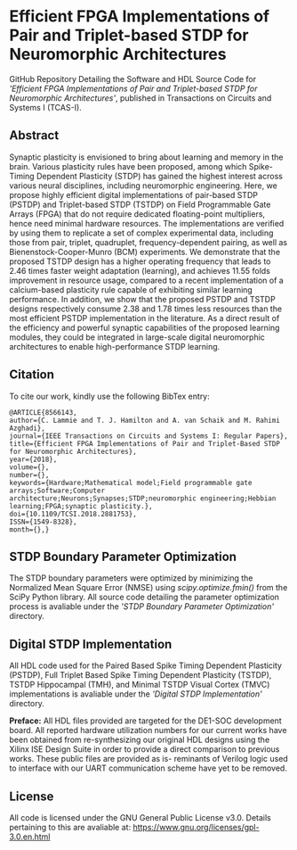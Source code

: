 # Efficient FPGA Implementations of Pair and Triplet-based STDP for Neuromorphic Architectures
GitHub Repository Detailing the Software and HDL Source Code for *'Efficient FPGA Implementations of Pair and Triplet-based STDP for Neuromorphic Architectures'*, published in Transactions on Circuits and Systems I (TCAS-I).

## Abstract 
Synaptic plasticity is envisioned to bring about learning and memory in the brain. Various plasticity rules have been proposed, among which Spike-Timing Dependent Plasticity (STDP) has gained the highest interest across various neural disciplines, including neuromorphic engineering. Here, we propose highly efficient digital implementations of pair-based STDP (PSTDP) and Triplet-based STDP (TSTDP) on Field Programmable Gate Arrays (FPGA) that do not require dedicated floating-point multipliers, hence need minimal hardware resources. The implementations are verified by using them to replicate a set of complex experimental data, including those from pair, triplet, quadruplet, frequency-dependent pairing, as well as Bienenstock-Cooper-Munro (BCM) experiments. We demonstrate that the proposed TSTDP design has a higher operating frequency that leads to 2.46 times faster weight adaptation (learning), and achieves 11.55 folds improvement in resource usage, compared to a recent implementation of a calcium-based plasticity rule capable of exhibiting similar learning performance. In addition, we show that the proposed PSTDP and TSTDP designs respectively consume 2.38 and 1.78 times less resources than the most efficient PSTDP implementation in the literature. As a direct result of the efficiency and powerful synaptic capabilities of the proposed learning modules, they could be integrated in large-scale digital neuromorphic architectures to enable high-performance STDP learning.

## Citation

To cite our work, kindly use the following BibTex entry:

```
@ARTICLE{8566143, 
author={C. Lammie and T. J. Hamilton and A. van Schaik and M. Rahimi Azghadi}, 
journal={IEEE Transactions on Circuits and Systems I: Regular Papers}, 
title={Efficient FPGA Implementations of Pair and Triplet-Based STDP for Neuromorphic Architectures}, 
year={2018}, 
volume={}, 
number={}, 
keywords={Hardware;Mathematical model;Field programmable gate arrays;Software;Computer architecture;Neurons;Synapses;STDP;neuromorphic engineering;Hebbian learning;FPGA;synaptic plasticity.}, 
doi={10.1109/TCSI.2018.2881753}, 
ISSN={1549-8328}, 
month={},}
```

## STDP Boundary Parameter Optimization
The STDP boundary parameters were optimized by minimizing the Normalized Mean Square Error (NMSE) using *scipy.optimize.fmin()* from the SciPy Python library. All source code detailing the parameter optimization process is avaliable under the *'STDP Boundary Parameter Optimization'* directory.
## Digital STDP Implementation
All HDL code used for the Paired Based Spike Timing Dependent Plasticity (PSTDP), Full Triplet Based Spike Timing Dependent Plasticity (TSTDP), TSTDP Hippocampal (TMH), and Minimal TSTDP Visual Cortex (TMVC) implementations is avaliable under the *'Digital STDP Implementation'* directory.

**Preface:** All HDL files provided are targeted for the DE1-SOC development board. All reported hardware utilization numbers for our current works have been obtained from re-synthesizing our original HDL designs using the Xilinx ISE Design Suite in order to provide a direct comparison to previous works. These public files are provided as is- reminants of Verilog logic used to interface with our UART communication scheme have yet to be removed.


## License
All code is licensed under the GNU General Public License v3.0. Details pertaining to this are avaliable at: https://www.gnu.org/licenses/gpl-3.0.en.html
